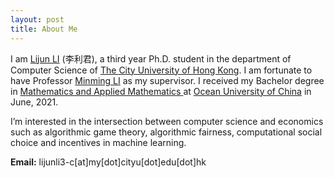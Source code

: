 ```yaml
---
layout: post
title: About Me
---
```


<div class="page">

<p>I am <a href="https://scholars.cityu.edu.hk/en/persons/lijun-li(c7e2e29a-8609-4536-bb72-73bb114a2af7).html" target="_blank">Lijun LI</a> (李利君), a third year Ph.D. student in the department of Computer Science of <a href="https://www.cityu.edu.hk/" target="_blank">The City University of Hong Kong</a>. I am fortunate to have Professor <a href="https://www.cs.cityu.edu.hk/~minmli/" target="_blank">Minming LI</a> as my supervisor. I received my Bachelor degree in <a href="http://eweb.ouc.edu.cn/ms/main.htm" target="_blank"> Mathematics and Applied Mathematics </a> at <a href="http://www.ouc.edu.cn/main.htm" target="_blank">Ocean University of China</a> in June, 2021.</p>

<p>I’m interested in the intersection between computer science and economics such as algorithmic game theory, algorithmic fairness, computational social choice and incentives in machine learning.</p>

<p><strong>Email:</strong>
lijunli3-c[at]my[dot]cityu[dot]edu[dot]hk</p>

</div>

